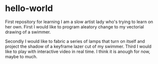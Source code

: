 # hello-world
First repository for learning
I am a slow artist lady who's trying to learn on her own. 
First I would like to program aleatory change to my vectorial drawing of a swimmer.

Secondly I would like to fabric a series of lamps that turn on itself and project the shadow of a keyframe lazer cut of my swimmer. 
Third I would like to play with interactive video in real time. 
I think it is anough for now, maybe to much. 
